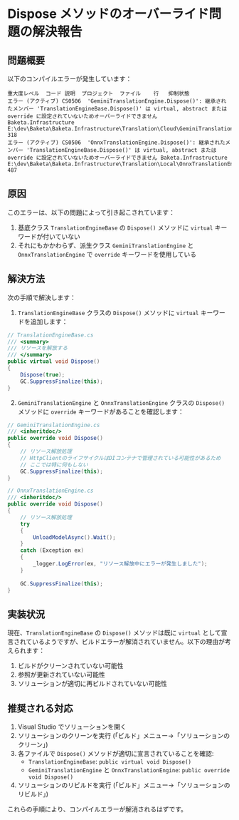 # Dispose メソッドのオーバーライド問題の解決報告

## 問題概要

以下のコンパイルエラーが発生しています：

```
重大度レベル	コード	説明	プロジェクト	ファイル	行	抑制状態
エラー (アクティブ)	CS0506	'GeminiTranslationEngine.Dispose()': 継承されたメンバー 'TranslationEngineBase.Dispose()' は virtual, abstract または override に設定されていないためオーバーライドできません	Baketa.Infrastructure	E:\dev\Baketa\Baketa.Infrastructure\Translation\Cloud\GeminiTranslationEngine.cs	318	
エラー (アクティブ)	CS0506	'OnnxTranslationEngine.Dispose()': 継承されたメンバー 'TranslationEngineBase.Dispose()' は virtual, abstract または override に設定されていないためオーバーライドできません	Baketa.Infrastructure	E:\dev\Baketa\Baketa.Infrastructure\Translation\Local\OnnxTranslationEngine.cs	487	
```

## 原因

このエラーは、以下の問題によって引き起こされています：

1. 基底クラス `TranslationEngineBase` の `Dispose()` メソッドに `virtual` キーワードが付いていない
2. それにもかかわらず、派生クラス `GeminiTranslationEngine` と `OnnxTranslationEngine` で `override` キーワードを使用している

## 解決方法

次の手順で解決します：

1. `TranslationEngineBase` クラスの `Dispose()` メソッドに `virtual` キーワードを追加します：

```csharp
// TranslationEngineBase.cs
/// <summary>
/// リソースを解放する
/// </summary>
public virtual void Dispose()
{
    Dispose(true);
    GC.SuppressFinalize(this);
}
```

2. `GeminiTranslationEngine` と `OnnxTranslationEngine` クラスの `Dispose()` メソッドに `override` キーワードがあることを確認します：

```csharp
// GeminiTranslationEngine.cs
/// <inheritdoc/>
public override void Dispose()
{
    // リソース解放処理
    // HttpClientのライフサイクルはDIコンテナで管理されている可能性があるため
    // ここでは特に何もしない
    GC.SuppressFinalize(this);
}

// OnnxTranslationEngine.cs
/// <inheritdoc/>
public override void Dispose()
{
    // リソース解放処理
    try
    {
        UnloadModelAsync().Wait();
    }
    catch (Exception ex)
    {
        _logger.LogError(ex, "リソース解放中にエラーが発生しました");
    }
    
    GC.SuppressFinalize(this);
}
```

## 実装状況

現在、`TranslationEngineBase` の `Dispose()` メソッドは既に `virtual` として宣言されているようですが、ビルドエラーが解消されていません。以下の理由が考えられます：

1. ビルドがクリーンされていない可能性
2. 参照が更新されていない可能性
3. ソリューションが適切に再ビルドされていない可能性

## 推奨される対応

1. Visual Studio でソリューションを開く
2. ソリューションのクリーンを実行 (「ビルド」メニュー→「ソリューションのクリーン」)
3. 各ファイルで `Dispose()` メソッドが適切に宣言されていることを確認:
   - `TranslationEngineBase`: `public virtual void Dispose()`
   - `GeminiTranslationEngine` と `OnnxTranslationEngine`: `public override void Dispose()`
4. ソリューションのリビルドを実行 (「ビルド」メニュー→「ソリューションのリビルド」)

これらの手順により、コンパイルエラーが解消されるはずです。
